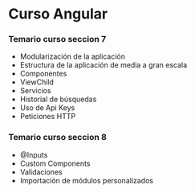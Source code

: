 # Curso Angular

### Temario curso seccion 7
- Modularización de la aplicación
- Estructura de la aplicación de media a gran escala
- Componentes
- ViewChild
- Servicios
- Historial de búsquedas
- Uso de Api Keys
- Peticiones HTTP

### Temario curso seccion 8
- @Inputs
- Custom Components
- Validaciones
- Importación de módulos personalizados


